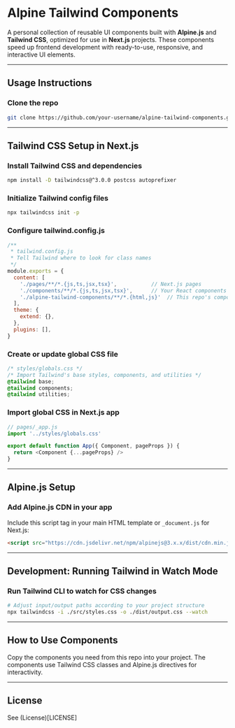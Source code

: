 # Alpine Tailwind Components

A personal collection of reusable UI components built with **Alpine.js** and **Tailwind CSS**, optimized for use in **Next.js** projects. These components speed up frontend development with ready-to-use, responsive, and interactive UI elements.

---

## Usage Instructions

### Clone the repo
```bash
git clone https://github.com/your-username/alpine-tailwind-components.git
```

---

## Tailwind CSS Setup in Next.js

### Install Tailwind CSS and dependencies

```bash
npm install -D tailwindcss@^3.0.0 postcss autoprefixer
```

### Initialize Tailwind config files

```bash
npx tailwindcss init -p
```

### Configure tailwind.config.js

```js
/** 
 * tailwind.config.js
 * Tell Tailwind where to look for class names
 */
module.exports = {
  content: [
    './pages/**/*.{js,ts,jsx,tsx}',           // Next.js pages
    './components/**/*.{js,ts,jsx,tsx}',      // Your React components
    './alpine-tailwind-components/**/*.{html,js}'  // This repo's components if used directly
  ],
  theme: {
    extend: {},
  },
  plugins: [],
}
```

### Create or update global CSS file

```css
/* styles/globals.css */
/* Import Tailwind's base styles, components, and utilities */
@tailwind base;
@tailwind components;
@tailwind utilities;
```

### Import global CSS in Next.js app

```js
// pages/_app.js
import '../styles/globals.css'

export default function App({ Component, pageProps }) {
  return <Component {...pageProps} />
}
```

---

## Alpine.js Setup

### Add Alpine.js CDN in your app

Include this script tag in your main HTML template or `_document.js` for Next.js:

```html
<script src="https://cdn.jsdelivr.net/npm/alpinejs@3.x.x/dist/cdn.min.js" defer></script>
```

---

## Development: Running Tailwind in Watch Mode

### Run Tailwind CLI to watch for CSS changes

```bash
# Adjust input/output paths according to your project structure
npx tailwindcss -i ./src/styles.css -o ./dist/output.css --watch
```

---

## How to Use Components

Copy the components you need from this repo into your project. The components use Tailwind CSS classes and Alpine.js directives for interactivity.

---

## License

See (License)[LICENSE]
